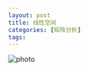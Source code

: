 ```yaml
---
layout: post
title: 线性空间
categories: [矩阵分析]
tags: 
---
```


![photo]({{site.url}}/assets/img/微信图片_20221023223916.jpg)